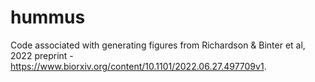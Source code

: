 # hummus
Code associated with generating figures from Richardson &amp; Binter et al, 2022 preprint - https://www.biorxiv.org/content/10.1101/2022.06.27.497709v1.

